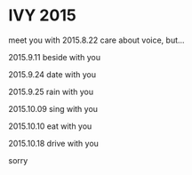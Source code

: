 # IVY 2015
meet you with 2015.8.22
care about voice, but...

2015.9.11
beside with you

2015.9.24
date with you

2015.9.25
rain with you

2015.10.09
sing with you

2015.10.10
eat with you

2015.10.18
drive with you

sorry
